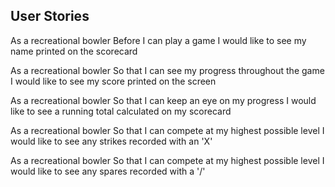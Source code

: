 ## User Stories


As a recreational bowler
Before I can play a game
I would like to see my name printed on the scorecard

<!-- As a recreational bowler
So that I can play the game to the as per the rules
I would like to bowl twice per frame -->

<!-- As a recreational bowler
So that I can the play
I would like to be able to bowl 10 frames -->
<!--
As a recreational bowler
So that I can keep an eye on my progress
I would like to see a running total calculated -->

As a recreational bowler
So that I can see my progress throughout the game
I would like to see my score printed on the screen

As a recreational bowler
So that I can keep an eye on my progress
I would like to see a running total calculated on my scorecard

As a recreational bowler
So that I can compete at my highest possible level
I would like to see any strikes recorded with an 'X'

As a recreational bowler
So that I can compete at my highest possible level
I would like to see any spares recorded with a '/'
```
